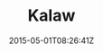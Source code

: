 ---
title: "Kalaw"
date: 2015-05-01T08:26:41Z
draft: false
description: ""
type: post
region: "Southeast Asia"
country: "Burma (Myanmar)"
thumbnail: "kalaw-7.jpg"
---